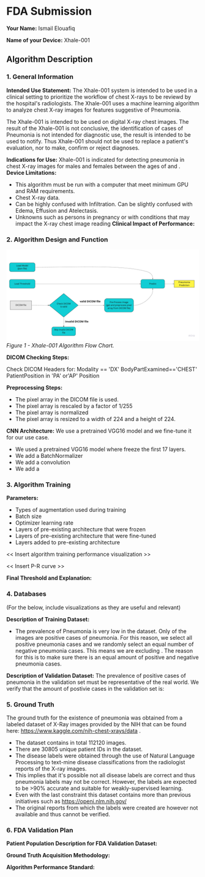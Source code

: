 # FDA  Submission

**Your Name:** Ismail Elouafiq

**Name of your Device:** Xhale-001

## Algorithm Description 

### 1. General Information

**Intended Use Statement:** 
The Xhale-001 system is intended to be used in a clinical setting to prioritize the workflow of chest X-rays to be reviewd by the hospital's radiologists. The Xhale-001 uses a machine learning algorithm to analyze chest X-ray images for features suggestive of Pneumonia. 

The Xhale-001 is intended to be used on digital X-ray chest images. The result of the Xhale-001 is not conclusive, the identification of cases of Pneumonia is not intended for diagnostic use, the result is intended to be used to notify. Thus Xhale-001 should not be used to replace a patient's evaluation, nor to make, confirm or reject diagnoses.

**Indications for Use:**
Xhale-001 is indicated for detecting pneumonia in chest X-ray images for males and females between the ages of and .
**Device Limitations:**
* This algorithm must be run with a computer that meet minimum GPU and RAM requirements.
* Chest X-ray data.
* Can be highly confused with Infiltration. Can be slightly confused with Edema, Effusion and Atelectasis.
* Unknowns such as persons in pregnancy or with conditions that may impact the X-ray chest image reading
**Clinical Impact of Performance:**


### 2. Algorithm Design and Function


![Algorithm](img/flowchart.jpg "Algorithm Flow Chart")
*Figure 1 - Xhale-001 Algorithm Flow Chart.*

**DICOM Checking Steps:**

Check DICOM Headers for:
Modality == 'DX'
BodyPartExamined=='CHEST'
PatientPosition in 'PA' or'AP' Position

**Preprocessing Steps:**
* The pixel array in the DICOM file is used.
* The pixel array is rescaled by a factor of 1/255
* The pixel array is normalized
* The pixel array is resized to a width of 224 and a height of 224.

**CNN Architecture:**
We use a pretrained VGG16 model and we fine-tune it for our use case. 
* We used a pretrained VGG16 model where freeze the first 17 layers.
* We add a BatchNormalizer
* We add a convolution
* We add a 


### 3. Algorithm Training

**Parameters:**
* Types of augmentation used during training
* Batch size
* Optimizer learning rate
* Layers of pre-existing architecture that were frozen
* Layers of pre-existing architecture that were fine-tuned
* Layers added to pre-existing architecture

<< Insert algorithm training performance visualization >> 

<< Insert P-R curve >>

**Final Threshold and Explanation:**

### 4. Databases
 (For the below, include visualizations as they are useful and relevant)

**Description of Training Dataset:** 
* The prevalence of Pneumonia is very low in the dataset. Only <TODO> of the images are positive cases of pneumonia. For this reason, we select all positive pneumonia cases and we randomly select an equal number of negative pneumonia cases. This means we are excluding <TODO>. The reason for this is to make sure there is an equal amount of positive and negative pneumonia cases.

**Description of Validation Dataset:** 
The prevalence of positive cases of pneumonia in the validation set must be representative of the real world. We verify that the amount of postivie cases in the validation set is: <TODO>

### 5. Ground Truth
The ground truth for the existence of pneumonia was obtained from a labeled dataset of X-Ray images provided by the NIH that can be found here: https://www.kaggle.com/nih-chest-xrays/data . 

* The dataset contains in total 112120 images.
* There are 30805 unique patient IDs in the dataset.
* The disease labels were obtained through the use of Natural Language Processing to text-mine disease classifications from the radiologist reports of the X-ray images.
* This implies that it's possible not all disease labels are correct and thus pneumonia labels may not be correct. However, the labels are expected to be >90% accurate and suitable for weakly-supervised learning. 
* Even with the last constraint this dataset contains more than previous initiatives such as https://openi.nlm.nih.gov/
* The original reports from which the labels were created are however not available and thus cannot be verified.


### 6. FDA Validation Plan

**Patient Population Description for FDA Validation Dataset:**

**Ground Truth Acquisition Methodology:**

**Algorithm Performance Standard:**
